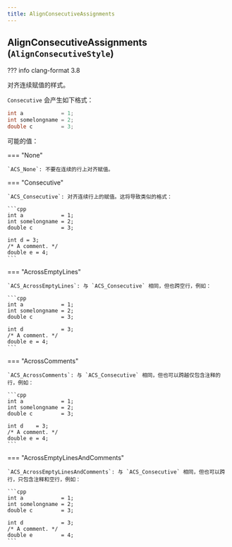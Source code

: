 ```yaml
---
title: AlignConsecutiveAssignments
---
```


## AlignConsecutiveAssignments (`AlignConsecutiveStyle`)

??? info
    clang-format 3.8

对齐连续赋值的样式。

`Consecutive` 会产生如下格式：

```cpp
int a            = 1;
int somelongname = 2;
double c         = 3;
```

可能的值：

=== "None"

    `ACS_None`: 不要在连续的行上对齐赋值。

=== "Consecutive"

    `ACS_Consecutive`: 对齐连续行上的赋值。这将导致类似的格式：

    ```cpp
    int a            = 1;
    int somelongname = 2;
    double c         = 3;

    int d = 3;
    /* A comment. */
    double e = 4;
    ```

=== "AcrossEmptyLines"

    `ACS_AcrossEmptyLines`: 与 `ACS_Consecutive` 相同，但也跨空行，例如：

    ```cpp
    int a            = 1;
    int somelongname = 2;
    double c         = 3;

    int d            = 3;
    /* A comment. */
    double e = 4;
    ```

=== "AcrossComments"

    `ACS_AcrossComments`: 与 `ACS_Consecutive` 相同，但也可以跨越仅包含注释的行，例如：

    ```cpp
    int a            = 1;
    int somelongname = 2;
    double c         = 3;

    int d    = 3;
    /* A comment. */
    double e = 4;
    ```

=== "AcrossEmptyLinesAndComments"

    `ACS_AcrossEmptyLinesAndComments`: 与 `ACS_Consecutive` 相同，但也可以跨行，只包含注释和空行，例如：

    ```cpp
    int a            = 1;
    int somelongname = 2;
    double c         = 3;

    int d            = 3;
    /* A comment. */
    double e         = 4;
    ```
